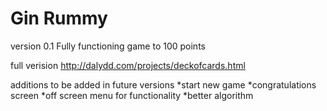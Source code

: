 Gin Rummy
========

version 0.1
Fully functioning game to 100 points

full verision http://dalydd.com/projects/deckofcards.html

additions to be added in future versions
*start new game
*congratulations screen
*off screen menu for functionality
*better algorithm

